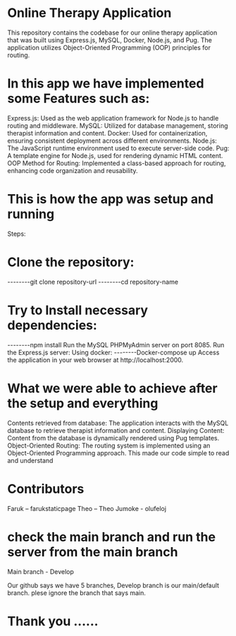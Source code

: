 # Online Therapy Application
This repository contains the codebase for our online therapy application that was built using Express.js, MySQL, Docker, Node.js, and Pug. The application utilizes Object-Oriented Programming (OOP) principles for routing.
# In this app we have implemented some Features such as:
Express.js: Used as the web application framework for Node.js to handle routing and middleware.
MySQL: Utilized for database management, storing therapist information and content.
Docker: Used for containerization, ensuring consistent deployment across different environments.
Node.js: The JavaScript runtime environment used to execute server-side code.
Pug: A template engine for Node.js, used for rendering dynamic HTML content.
OOP Method for Routing: Implemented a class-based approach for routing, enhancing code organization and reusability.

# This is how the app was setup and running
Steps:
# Clone the repository:
--------git clone repository-url
--------cd repository-name
# Try to Install necessary dependencies:
--------npm install 
Run the MySQL PHPMyAdmin server on port 8085.
Run the Express.js server:
Using docker:
--------Docker-compose up
Access the application in your web browser at http://localhost:2000.

# What we were able to achieve after the setup and everything
Contents retrieved from database: The application interacts with the MySQL database to retrieve therapist information and content.
Displaying Content: Content from the database is dynamically rendered using Pug templates.
Object-Oriented Routing: The routing system is implemented using an Object-Oriented Programming approach. This made our code simple to read and understand


# Contributors
Faruk – farukstaticpage
Theo – Theo
Jumoke - olufeloj

# check the main branch and run the server from the main branch
Main branch - Develop

Our github says we have 5 branches, Develop branch is our main/default branch. plese ignore the branch that says main. 


# Thank you ......

